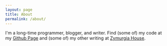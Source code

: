 ```yaml
---
layout: page
title: About
permalink: /about/
---
```


I'm a long-time programmer, blogger, and writer.  Find (some of) my code at my
[Github Page](https://github.com/wduquette) and (some of) my other writing at
[Zymurgia House](http://zymurgiahouse.com).
